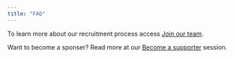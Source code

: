 ```yaml
---
title: "FAQ"
---
```


To learn more about our recruitment process access [Join our team](/join-our-team/index.md).



Want to become a sponser? Read more at our [Become a supporter](/become-a-supporter/index.md) session.